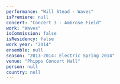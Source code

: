 ```yaml
---
performance: "Will Stead - Waves"
isPremiere: null
concert: "Concert 3 - Ambrose Field"
work: "Waves"
isCommission: false
isResidency: false
work_year: "2014"
ensemble: null
season: "2013-2014: Electric Spring 2014"
venue: "Phipps Concert Hall"
person: null
country: null
---
```


